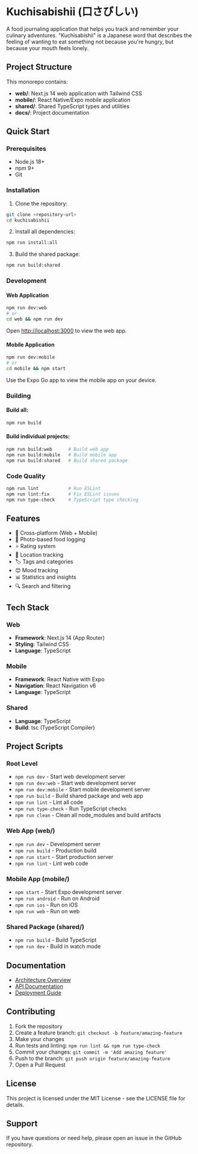 # Kuchisabishii (口さびしい)

A food journaling application that helps you track and remember your culinary adventures. "Kuchisabishii" is a Japanese word that describes the feeling of wanting to eat something not because you're hungry, but because your mouth feels lonely.

## Project Structure

This monorepo contains:

- **web/**: Next.js 14 web application with Tailwind CSS
- **mobile/**: React Native/Expo mobile application
- **shared/**: Shared TypeScript types and utilities
- **docs/**: Project documentation

## Quick Start

### Prerequisites

- Node.js 18+ 
- npm 9+
- Git

### Installation

1. Clone the repository:
```bash
git clone <repository-url>
cd kuchisabishii
```

2. Install all dependencies:
```bash
npm run install:all
```

3. Build the shared package:
```bash
npm run build:shared
```

### Development

#### Web Application
```bash
npm run dev:web
# or
cd web && npm run dev
```
Open [http://localhost:3000](http://localhost:3000) to view the web app.

#### Mobile Application
```bash
npm run dev:mobile
# or
cd mobile && npm start
```
Use the Expo Go app to view the mobile app on your device.

### Building

#### Build all:
```bash
npm run build
```

#### Build individual projects:
```bash
npm run build:web      # Build web app
npm run build:mobile   # Build mobile app
npm run build:shared   # Build shared package
```

### Code Quality

```bash
npm run lint           # Run ESLint
npm run lint:fix       # Fix ESLint issues
npm run type-check     # TypeScript type checking
```

## Features

- 📱 Cross-platform (Web + Mobile)
- 📸 Photo-based food logging
- ⭐ Rating system
- 📍 Location tracking
- 🏷️ Tags and categories
- 😊 Mood tracking
- 📊 Statistics and insights
- 🔍 Search and filtering

## Tech Stack

### Web
- **Framework**: Next.js 14 (App Router)
- **Styling**: Tailwind CSS
- **Language**: TypeScript

### Mobile
- **Framework**: React Native with Expo
- **Navigation**: React Navigation v6
- **Language**: TypeScript

### Shared
- **Language**: TypeScript
- **Build**: tsc (TypeScript Compiler)

## Project Scripts

### Root Level
- `npm run dev` - Start web development server
- `npm run dev:web` - Start web development server
- `npm run dev:mobile` - Start mobile development server
- `npm run build` - Build shared package and web app
- `npm run lint` - Lint all code
- `npm run type-check` - Run TypeScript checks
- `npm run clean` - Clean all node_modules and build artifacts

### Web App (web/)
- `npm run dev` - Development server
- `npm run build` - Production build
- `npm run start` - Start production server
- `npm run lint` - Lint web code

### Mobile App (mobile/)
- `npm start` - Start Expo development server
- `npm run android` - Run on Android
- `npm run ios` - Run on iOS
- `npm run web` - Run on web

### Shared Package (shared/)
- `npm run build` - Build TypeScript
- `npm run dev` - Build in watch mode

## Documentation

- [Architecture Overview](./docs/architecture.md)
- [API Documentation](./docs/api.md)
- [Deployment Guide](./docs/deployment.md)

## Contributing

1. Fork the repository
2. Create a feature branch: `git checkout -b feature/amazing-feature`
3. Make your changes
4. Run tests and linting: `npm run lint && npm run type-check`
5. Commit your changes: `git commit -m 'Add amazing feature'`
6. Push to the branch: `git push origin feature/amazing-feature`
7. Open a Pull Request

## License

This project is licensed under the MIT License - see the LICENSE file for details.

## Support

If you have questions or need help, please open an issue in the GitHub repository.